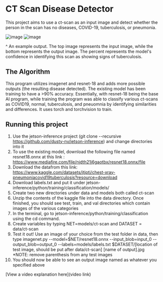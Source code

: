 # CT Scan Disease Detector
This project aims to use a ct-scan as an input image and detect whether the person in the scan has no diseases, COVID-19, tuberculosis, or pneumonia. 


![image](https://github.com/randomparrot/nano-projects/assets/68300789/1a5b2a2c-6627-4370-9725-1e95e5081729)
![image](https://github.com/randomparrot/nano-projects/assets/68300789/fa554b81-7b85-4fba-8f02-8d0db2df52ad)



^ An example output. The top image represents the input image, while the bottom represents the output image. The percent represents the model's confidence in identifying this scan as showing signs of tuberculosis.

## The Algorithm

This program utilizes imagenet and resnet-18 and adds more possible outputs (the resulting disease detected). The existing model has been training to have a >90% accuracy. Essentially, with resnet-18 being
the base AI program, while training the program was able to classify various ct-scans as COVID19, normal, tuberculosis, and pneuomnia by identifying similarities and differences. It uses torch and torchvision
to train.

## Running this project

1. Use the jetson-inference project (git clone --recursive https://github.com/dusty-nv/jetson-inference) and change directories into it 
2. To use the existing model, download the following file named resnet18.onnx at this link : https://www.mediafire.com/file/njdth21j6gaotbx/resnet18.onnx/file
3. Download the datafrom this link: https://www.kaggle.com/datasets/jtiptj/chest-xray-pneumoniacovid19tuberculosis?resource=download
4. Download labels.txt and put it under jetson-inference/python/training/classification/models/
5. Create two new directories under data and models both called ct-scan
6. Unzip the contents of the kaggle file into the data directory. Once finished, you should see test, train, and val directories which contain images of the various categories
7. In the terminal, go to jetson-inference/python/training/classification using the cd command.
8. Create variables by typing NET=models/ct-scan and DATASET = data/ct-scan
9. Test it out! Use an image of your choice from the test folder in data, then type imagenet.py --model=$NET/resnet18.onnx --input_blob=input_0 --output_blob=output_0 --labels=models/labels.txt $DATASET/[location of test image, should be put after data/ct-scan] [name of output].jpg
   *NOTE: remove parenthesis from any test images
10. You should now be able to see an output image named as whatever you specified above

[View a video explanation here](video link)
